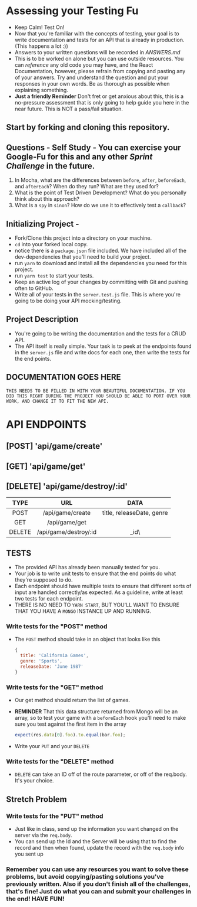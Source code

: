 # Assessing your Testing Fu

* Keep Calm! Test On!
* Now that you're familiar with the concepts of testing, your goal is to write documentation and tests for an API that is already in production. (This happens a lot :))
* Answers to your written questions will be recorded in _ANSWERS.md_
* This is to be worked on alone but you can use outside resources. You can _reference_ any old code you may have, and the React Documentation, however, please refrain from copying and pasting any of your answers. Try and understand the question and put your responses in your own words. Be as thorough as possible when explaining something.
* **Just a friendly Reminder** Don't fret or get anxious about this, this is a no-pressure assessment that is only going to help guide you here in the near future. This is NOT a pass/fail situation.

## Start by forking and cloning this repository.

## Questions - Self Study - You can exercise your Google-Fu for this and any other _Sprint Challenge_ in the future.

1.  In Mocha, what are the differences between `before`, `after`, `beforeEach`, and `afterEach`? When do they run? What are they used for?
2.  What is the point of Test Driven Development? What do you personally think about this approach?
3.  What is a `spy` in `sinon`? How do we use it to effectively test a `callback`?

## Initializing Project -

* Fork/Clone this project into a directory on your machine.
* `cd` into your forked local copy.
* notice there is a `package.json` file included. We have included all of the dev-dependencies that you'll need to build your project.
* run `yarn` to download and install all the dependencies you need for this project.
* run `yarn test` to start your tests.
* Keep an active log of your changes by committing with Git and pushing often to GitHub.
* Write all of your tests in the `server.test.js` file. This is where you're going to be doing your API mocking/testing.

## Project Description

* You're going to be writing the documentation and the tests for a CRUD API.
* The API itself is really simple. Your task is to peek at the endpoints found in the `server.js` file and write docs for each one, then write the tests for the end points.

## DOCUMENTATION GOES HERE

```
THIS NEEDS TO BE FILLED IN WITH YOUR BEAUTIFUL DOCUMENTATION. IF YOU DID THIS RIGHT DURING THE PROJECT YOU SHOULD BE ABLE TO PORT OVER YOUR WORK, AND CHANGE IT TO FIT THE NEW API.
```

# API ENDPOINTS

## [POST] 'api/game/create'
## [GET] 'api/game/get'
## [DELETE] 'api/game/destroy/:id'

|TYPE    |URL                    |DATA                      |
|:------:|:---------------------:|:------------------------:|
|POST    |/api/game/create       | title, releaseDate, genre|
| GET    | /api/game/get         |                          |
| DELETE | /api/game/destroy/:id | \_id\                    |

## TESTS

* The provided API has already been manually tested for you.
* Your job is to write unit tests to ensure that the end points do what they're supposed to do.
* Each endpoint should have multiple tests to ensure that different sorts of input are handled correctly/as expected. As a guideline, write at least two tests for each endpoint.
* THERE IS NO NEED TO `YARN START`, BUT YOU'LL WANT TO ENSURE THAT YOU HAVE A `MONGO` INSTANCE UP AND RUNNING.

### Write tests for the "POST" method

* The `POST` method should take in an object that looks like this

  ```js
  {
    title: 'California Games',
    genre: 'Sports',
    releaseDate: 'June 1987'
  }
  ```

### Write tests for the "GET" method

* Our get method should return the list of games.
* **REMINDER** That this data structure returned from Mongo will be an array, so to test your game with a `beforeEach` hook you'll need to make sure you test against the first item in the array

  ```js
  expect(res.data[0].foo).to.equal(bar.foo);
  ```

* Write your `PUT` and your `DELETE`

### Write tests for the "DELETE" method

* `DELETE` can take an ID off of the route parameter, or off of the req.body. It's your choice.

## Stretch Problem

### Write tests for the "PUT" method

* Just like in class, send up the information you want changed on the server via the `req.body`.
* You can send up the Id and the Server will be using that to find the record and then when found, update the record with the `req.body` info you sent up

### Remember you can use any resources you want to solve these problems, but avoid copying/pasting solutions you've previously written. Also if you don't finish all of the challenges, that's fine! Just do what you can and submit your challenges in the end! HAVE FUN!
